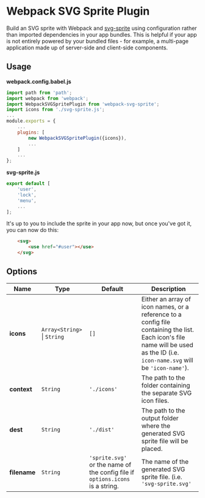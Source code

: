 # Webpack SVG Sprite Plugin
Build an SVG sprite with Webpack and [svg-sprite](https://github.com/jkphl/svg-sprite) using configuration rather than imported dependencies in your app bundles. This is helpful if your app is not entirely powered by your bundled files - for example, a multi-page application made up of server-side and client-side components.

## Usage
**webpack.config.babel.js**
```javascript
import path from 'path';
import webpack from 'webpack';
import WebpackSVGSpritePlugin from 'webpack-svg-sprite';
import icons from './svg-sprite.js';
...
module.exports = {
    ...
    plugins: [
        new WebpackSVGSpritePlugin({icons}),
        ...
    ]
    ...
};
```
**svg-sprite.js**
```javascript
export default [
    'user',
    'lock',
    'menu',
    ...
];
```
It's up to you to include the sprite in your app now, but once you've got it, you can now do this:
```html
    <svg>
        <use href="#user"></use>
    </svg>
```
## Options
|Name|Type|Default|Description|
|---|---|---|---|
|**icons**|`Array<String>` \| `String`|`[]`|Either an array of icon names, or a reference to a config file containing the list. Each icon's file name will be used as the ID (i.e. `icon-name.svg` will be `'icon-name'`).|
|**context**|`String`|`'./icons'`|The path to the folder containing the separate SVG icon files.|
|**dest**|`String`|`'./dist'`|The path to the output folder where the generated SVG sprite file will be placed.|
|**filename**|`String`|`'sprite.svg'` <br>or the name of the config file if `options.icons` is a string.|The name of the generated SVG sprite file. (i.e. `'svg-sprite.svg'`|
